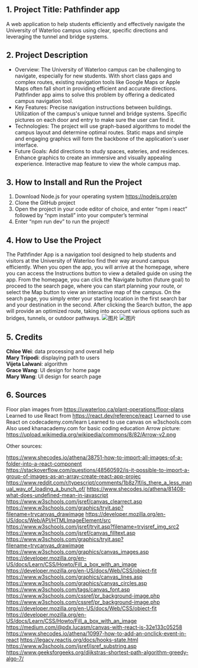 ## 1. Project Title: Pathfinder app

A web application to help students efficiently and effectively navigate the University of Waterloo campus using clear, specific directions and leveraging the tunnel and bridge systems.


## 2. Project Description

- Overview:
The University of Waterloo campus can be challenging to navigate, especially for new students. With short class gaps and complex routes, existing navigation tools like Google Maps or Apple Maps often fall short in providing efficient and accurate directions. Pathfinder app aims to solve this problem by offering a dedicated campus navigation tool.
- Key Features:
Precise navigation instructions between buildings.
Utilization of the campus's unique tunnel and bridge systems.
Specific pictures on each door and entry to make sure the user can find it.
- Technologies:
The project will use graph-based algorithms to model the campus layout and determine optimal routes. Static maps and simple and engaging graphics will form the backbone of the application's user interface.
- Future Goals:
Add directions to study spaces, eateries, and residences.
Enhance graphics to create an immersive and visually appealing experience.
Interactive map feature to view the whole campus map.


## 3. How to Install and Run the Project

1. Download Node.js for your operating system https://nodejs.org/en 
2. Clone the GitHub project
3. Open the project in your code editor of choice, and enter “npm i react” followed by “npm install” into your computer’s terminal
4. Enter “npm run dev” to run the project! 


## 4. How to Use the Project

The Pathfinder App is a navigation tool designed to help students and visitors at the University of Waterloo find their way around campus efficiently. When you open the app, you will arrive at the homepage, where you can access the Instructions button to view a detailed guide on using the app. From the homepage, you can click the Navigate button (future goal) to proceed to the search page, where you can start planning your route, or select the Map button to view an interactive map of the campus. On the search page, you simply enter your starting location in the first search bar and your destination in the second. After clicking the Search button, the app will provide an optimized route, taking into account various options such as bridges, tunnels, or outdoor pathways. 
![图片](https://github.com/user-attachments/assets/62f187cb-9ccc-4be2-b8eb-b0a07a05c6a3)
![图片](https://github.com/user-attachments/assets/6d1b4d81-7b06-4e6c-bb26-1f3d58284dfa)


## 5. Credits

**Chloe Wei**: data processing and overall help<br>
**Mary Tripodi**: displaying path to users<br>
**Vijeta Lalwani**: algorithm <br>
**Grace Wang**: UI design for home page<br>
**Mary Wang**: UI design for search page<br>

## 6. Sources
Floor plan images from https://uwaterloo.ca/plant-operations/floor-plans
Learned to use React from https://react.dev/reference/react
Learned to use React on codecademy.com/learn
Learned to use canvas on w3schools.com
Also used khanacademy.com for basic coding education
Arrow picture: https://upload.wikimedia.org/wikipedia/commons/8/82/Arrow-v2.png

Other sources:

https://www.shecodes.io/athena/38751-how-to-import-all-images-of-a-folder-into-a-react-component
https://stackoverflow.com/questions/48560592/is-it-possible-to-import-a-group-of-images-as-an-array-create-react-app-projec
https://www.reddit.com/r/typescript/comments/1b8z7lf/is_there_a_less_manual_way_of_loading_a_bunch_of/
https://www.shecodes.io/athena/81408-what-does-undefined-mean-in-javascript
https://www.w3schools.com/jsref/canvas_clearrect.asp
https://www.w3schools.com/graphics/tryit.asp?filename=trycanvas_drawimage
https://developer.mozilla.org/en-US/docs/Web/API/HTMLImageElement/src
https://www.w3schools.com/jsref/tryit.asp?filename=tryjsref_img_src2
https://www.w3schools.com/jsref/canvas_filltext.asp
https://www.w3schools.com/graphics/tryit.asp?filename=trycanvas_drawimage
https://www.w3schools.com/graphics/canvas_images.asp
https://developer.mozilla.org/en-US/docs/Learn/CSS/Howto/Fill_a_box_with_an_image
https://developer.mozilla.org/en-US/docs/Web/CSS/object-fit
https://www.w3schools.com/graphics/canvas_lines.asp
https://www.w3schools.com/graphics/canvas_circles.asp
https://www.w3schools.com/tags/canvas_font.asp
https://www.w3schools.com/cssref/pr_background-image.php
https://www.w3schools.com/cssref/pr_background-image.php
https://developer.mozilla.org/en-US/docs/Web/CSS/object-fit
https://developer.mozilla.org/en-US/docs/Learn/CSS/Howto/Fill_a_box_with_an_image
https://medium.com/@pdx.lucasm/canvas-with-react-js-32e133c05258
https://www.shecodes.io/athena/10997-how-to-add-an-onclick-event-in-react
https://legacy.reactjs.org/docs/hooks-state.html
https://www.w3schools.com/jsref/jsref_substring.asp
https://www.geeksforgeeks.org/dijkstras-shortest-path-algorithm-greedy-algo-7/ 
